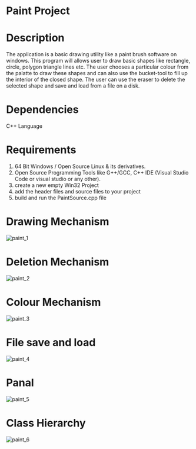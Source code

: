 # Paint Project
# Description
The application is a basic drawing utility like a paint brush software on windows. This program will allows user to draw basic shapes like rectangle, circle, polygon triangle lines etc. The user chooses a particular colour from the palatte to draw these shapes and can also use the bucket-tool to fill up the interior of the closed shape. The user can use the eraser to delete the selected shape and save and load from a file on a disk.
# Dependencies
C++ Language
# Requirements
1. 64 Bit Windows / Open Source Linux & its derivatives.
2. Open Source Programming Tools like G++/GCC, C++ IDE (Visual Studio Code or visual studio or any other).
3. create a new empty Win32 Project
4. add the header files and source files to your project
5. build and run the PaintSource.cpp file

# Drawing Mechanism
![paint_1](https://user-images.githubusercontent.com/76820984/122594509-8757c680-d080-11eb-8d7b-d10b8d120f43.PNG)

# Deletion Mechanism
![paint_2](https://user-images.githubusercontent.com/76820984/122595461-f255cd00-d081-11eb-896d-6595cc69a6dc.PNG)

# Colour Mechanism
![paint_3](https://user-images.githubusercontent.com/76820984/122595635-321cb480-d082-11eb-8803-e90a04067837.PNG)

# File save and load
![paint_4](https://user-images.githubusercontent.com/76820984/122595651-36e16880-d082-11eb-9201-5c13813f0296.PNG)

# Panal 
![paint_5](https://user-images.githubusercontent.com/76820984/122595671-3d6fe000-d082-11eb-9147-d992de39fd8f.PNG)

# Class Hierarchy
![paint_6](https://user-images.githubusercontent.com/76820984/122595679-3f39a380-d082-11eb-9189-13aa1cd23e6c.PNG)
